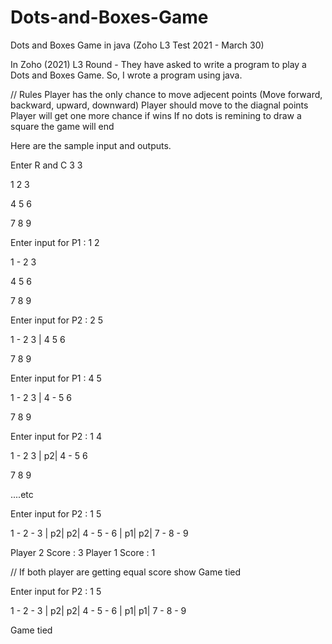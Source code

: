 # Dots-and-Boxes-Game
Dots and Boxes Game in java (Zoho L3 Test 2021 - March 30)

In Zoho (2021) L3 Round - They have asked to write a program to play a Dots and Boxes Game.
So, I wrote a program using java.

// Rules
Player has the only chance to move adjecent points (Move forward, backward, upward, downward) 
Player should move to the diagnal points
Player will get one more chance if wins
If no dots is remining to draw a square the game will end

Here are the sample input and outputs.

Enter R and C
3 3

1   2   3

4   5   6

7   8   9

Enter input for P1 : 
1 2

1 - 2   3

4   5   6

7   8   9

Enter input for P2 : 
2 5

1 - 2   3
    |
4   5   6

7   8   9

Enter input for P1 : 
4 5

1 - 2   3
    |
4 - 5   6

7   8   9

Enter input for P2 : 
1 4

1 - 2   3
| p2|
4 - 5   6

7   8   9

....etc

Enter input for P2 : 
1 5

1 - 2 - 3
| p2| p2|
4 - 5 - 6
| p1| p2|
7 - 8 - 9

Player 2 Score : 3
Player 1 Score : 1

// If both player are getting equal score show Game tied

Enter input for P2 : 
1 5

1 - 2 - 3
| p2| p2|
4 - 5 - 6
| p1| p1|
7 - 8 - 9

Game tied
